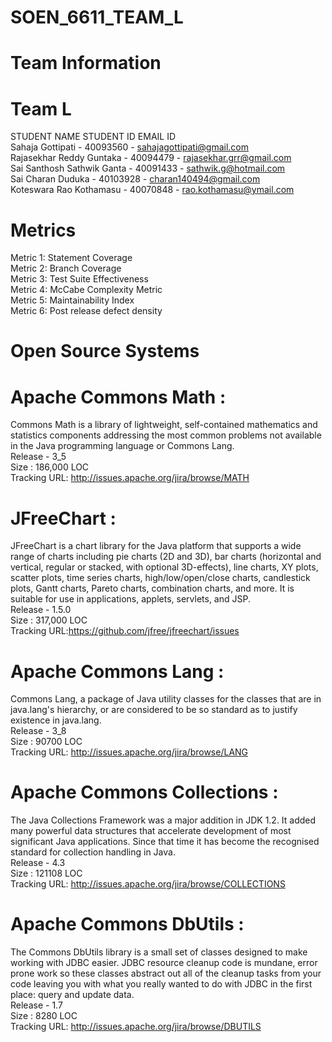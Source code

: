 # SOEN_6611_TEAM_L
                                                                                                            
# Team Information<br>
# Team L <br>

STUDENT NAME                 STUDENT ID         EMAIL ID<br>
Sahaja Gottipati            - 40093560        - sahajagottipati@gmail.com<br>
Rajasekhar Reddy Guntaka    - 40094479        - rajasekhar.grr@gmail.com<br>
Sai Santhosh Sathwik Ganta  - 40091433        - sathwik.g@hotmail.com<br>
Sai Charan Duduka           - 40103928        - charan140494@gmail.com<br>
Koteswara Rao Kothamasu     - 40070848        -  rao.kothamasu@ymail.com<br>


# Metrics<br>
Metric 1: Statement Coverage <br>
Metric 2: Branch Coverage<br>
Metric 3: Test Suite Effectiveness <br>
Metric 4: McCabe Complexity Metric<br>
Metric 5: Maintainability Index<br>
Metric 6: Post release defect density<br>

# Open Source Systems<br>


# Apache Commons Math : <br>
Commons Math is a library of lightweight, self-contained mathematics and statistics components addressing the most common problems not available in the Java programming language or Commons Lang.<br>
Release - 3_5<br>
Size : 186,000 LOC<br>
Tracking URL: http://issues.apache.org/jira/browse/MATH<br>

# JFreeChart :<br>
JFreeChart is a chart library for the Java platform that supports a wide range of charts including pie charts (2D and 3D), bar charts (horizontal and vertical, regular or stacked, with optional 3D-effects), line charts, XY plots, scatter plots, time series charts, high/low/open/close charts, candlestick plots, Gantt charts, Pareto charts, combination charts, and more. It is suitable for use in applications, applets, servlets, and JSP.<br>
Release - 1.5.0<br>
Size : 317,000 LOC <br>
Tracking URL:https://github.com/jfree/jfreechart/issues<br>

# Apache Commons Lang :<br>
Commons Lang, a package of Java utility classes for the classes that are in java.lang's hierarchy, or are considered to be so standard as to justify existence in java.lang.<br>
Release - 3_8<br>
Size : 90700 LOC<br>
Tracking URL: http://issues.apache.org/jira/browse/LANG<br>

# Apache Commons Collections :<br>
The Java Collections Framework was a major addition in JDK 1.2. It added many powerful data structures that accelerate development of most significant Java applications. Since that time it has become the recognised standard for collection handling in Java.<br>
Release - 4.3<br>
Size : 121108 LOC<br>
Tracking URL:   http://issues.apache.org/jira/browse/COLLECTIONS<br>

# Apache Commons DbUtils :<br>
The Commons DbUtils library is a small set of classes designed to make working with JDBC easier. JDBC resource cleanup code is mundane, error prone work so these classes abstract out all of the cleanup tasks from your code leaving you with what you really wanted to do with JDBC in the first place: query and update data.<br>
Release - 1.7<br>
Size : 8280 LOC<br>
Tracking URL:  http://issues.apache.org/jira/browse/DBUTILS<br>
